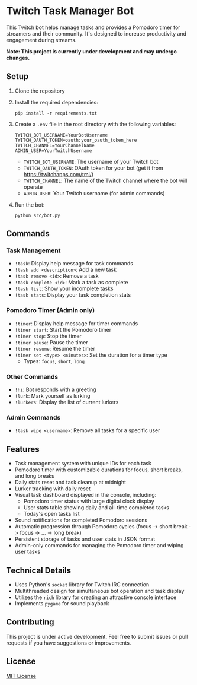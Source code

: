 # Twitch Task Manager Bot

This Twitch bot helps manage tasks and provides a Pomodoro timer for streamers and their community. It's designed to increase productivity and engagement during streams.

**Note: This project is currently under development and may undergo changes.**

## Setup

1. Clone the repository
2. Install the required dependencies:
   ```
   pip install -r requirements.txt
   ```
3. Create a `.env` file in the root directory with the following variables:

   ```
   TWITCH_BOT_USERNAME=YourBotUsername
   TWITCH_OAUTH_TOKEN=oauth:your_oauth_token_here
   TWITCH_CHANNEL=YourChannelName
   ADMIN_USER=YourTwitchUsername
   ```

   - `TWITCH_BOT_USERNAME`: The username of your Twitch bot
   - `TWITCH_OAUTH_TOKEN`: OAuth token for your bot (get it from https://twitchapps.com/tmi/)
   - `TWITCH_CHANNEL`: The name of the Twitch channel where the bot will operate
   - `ADMIN_USER`: Your Twitch username (for admin commands)

4. Run the bot:
   ```
   python src/bot.py
   ```

## Commands

### Task Management

- `!task`: Display help message for task commands
- `!task add <description>`: Add a new task
- `!task remove <id>`: Remove a task
- `!task complete <id>`: Mark a task as complete
- `!task list`: Show your incomplete tasks
- `!task stats`: Display your task completion stats

### Pomodoro Timer (Admin only)

- `!timer`: Display help message for timer commands
- `!timer start`: Start the Pomodoro timer
- `!timer stop`: Stop the timer
- `!timer pause`: Pause the timer
- `!timer resume`: Resume the timer
- `!timer set <type> <minutes>`: Set the duration for a timer type
  - Types: `focus`, `short`, `long`

### Other Commands

- `!hi`: Bot responds with a greeting
- `!lurk`: Mark yourself as lurking
- `!lurkers`: Display the list of current lurkers

### Admin Commands

- `!task wipe <username>`: Remove all tasks for a specific user

## Features

- Task management system with unique IDs for each task
- Pomodoro timer with customizable durations for focus, short breaks, and long breaks
- Daily stats reset and task cleanup at midnight
- Lurker tracking with daily reset
- Visual task dashboard displayed in the console, including:
  - Pomodoro timer status with large digital clock display
  - User stats table showing daily and all-time completed tasks
  - Today's open tasks list
- Sound notifications for completed Pomodoro sessions
- Automatic progression through Pomodoro cycles (focus -> short break -> focus -> ... -> long break)
- Persistent storage of tasks and user stats in JSON format
- Admin-only commands for managing the Pomodoro timer and wiping user tasks

## Technical Details

- Uses Python's `socket` library for Twitch IRC connection
- Multithreaded design for simultaneous bot operation and task display
- Utilizes the `rich` library for creating an attractive console interface
- Implements `pygame` for sound playback

## Contributing

This project is under active development. Feel free to submit issues or pull requests if you have suggestions or improvements.

## License

[MIT License](LICENSE)
